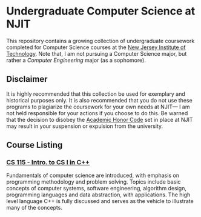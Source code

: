 # Undergraduate Computer Science at NJIT

This repository contains a growing collection of undergraduate coursework completed for Computer Science courses at the [New Jersey Institute of Technology](http://www.njit.edu/). Note that, I am not pursuing a Computer Science major, but rather a _Computer Engineering_ major (as a sophomore).

## Disclaimer

It is highly recommended that this collection be used for exemplary and historical purposes only. It is also recommended that you do not use these programs to plagiarize the coursework for your own needs at NJIT— I am not held responsible for your actions if you choose to do this. Be warned that the decision to disobey the [Academic Honor Code](https://www.njit.edu/doss/policies/honorcode/index.php) set in place at NJIT may result in your suspension or expulsion from the university.

## Course Listing

### [CS 115 - Intro. to CS I in C++](https://github.com/aemx/cs/blob/master/cs115)

Fundamentals of computer science are introduced, with emphasis on programming methodology and problem solving. Topics include basic concepts of computer systems, software engineering, algorithm design, programming languages and data abstraction, with applications. The high level language C++ is fully discussed and serves as the vehicle to illustrate many of the concepts.